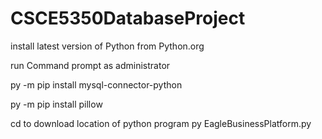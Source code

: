 # CSCE5350DatabaseProject

install latest version of Python from Python.org

run Command prompt as administrator

py -m pip install mysql-connector-python

py -m pip install pillow

cd to download location of python program
py EagleBusinessPlatform.py
